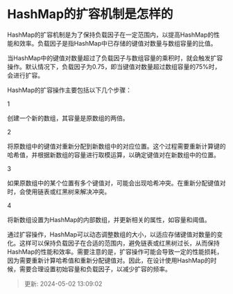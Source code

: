 # HashMap的扩容机制是怎样的

HashMap的扩容机制是为了保持负载因子在一定范围内，以提高HashMap的性能和效率。负载因子是指HashMap中已存储的键值对数量与数组容量的比值。

当HashMap中的键值对数量超过了负载因子与数组容量的乘积时，就会触发扩容操作。默认情况下，负载因子为0.75，即当键值对数量超过数组容量的75%时，会进行扩容。

HashMap的扩容操作主要包括以下几个步骤：

1

创建一个新的数组，其容量是原数组的两倍。

2

将原数组中的键值对重新分配到新数组中的对应位置。这个过程需要重新计算键的哈希值，并根据新数组的容量进行取模运算，以确定键值对在新数组中的位置。

3

如果原数组中的某个位置有多个键值对，可能会出现哈希冲突。在重新分配键值对时，会使用链表或红黑树来解决冲突。

4

将新数组设置为HashMap的内部数组，并更新相关的属性，如容量和阈值。

通过扩容操作，HashMap可以动态调整数组的大小，以适应存储键值对数量的变化。这样可以保持负载因子在合适的范围内，避免链表或红黑树过长，从而保持HashMap的性能和效率。需要注意的是，扩容操作可能会导致一定的性能损耗，因为需要重新计算哈希值和重新分配键值对。因此，在设计使用HashMap的时候，需要合理设置初始容量和负载因子，以减少扩容的频率。

> 更新: 2024-05-02 13:09:02  
